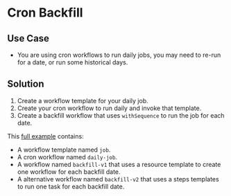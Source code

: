 # Cron Backfill

## Use Case

* You are using cron workflows to run daily jobs, you may need to re-run for a date, or run some historical days.

## Solution

1. Create a workflow template for your daily job.
2. Create your cron workflow to run daily and invoke that template.
3. Create a backfill workflow that uses `withSequence` to run the job for each date.

This [full example](../examples/cron-backfill.yaml) contains:

* A workflow template named `job`.
* A cron workflow named `daily-job`.
* A workflow named `backfill-v1` that uses a resource template to create one workflow for each backfill date.
* A alternative workflow named `backfill-v2` that uses a steps templates to run one task for each backfill date.

